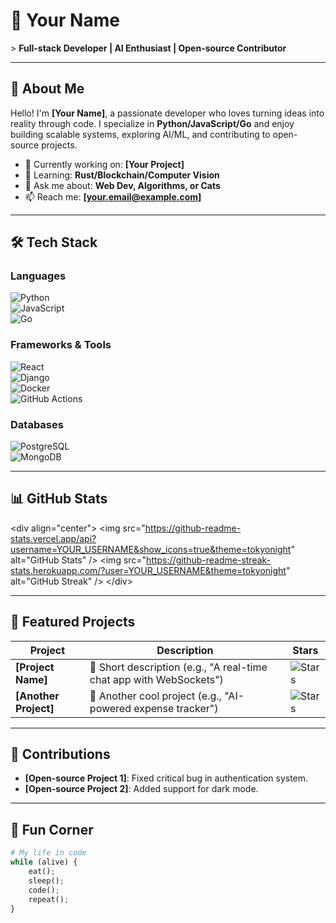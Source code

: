 # 🚀 **Your Name**  
&gt; **Full-stack Developer | AI Enthusiast | Open-source Contributor**  

---

## 🌟 About Me  
Hello! I'm **[Your Name]**, a passionate developer who loves turning ideas into reality through code. I specialize in **Python/JavaScript/Go** and enjoy building scalable systems, exploring AI/ML, and contributing to open-source projects.  

- 🔭 Currently working on: **[Your Project]**  
- 🌱 Learning: **Rust/Blockchain/Computer Vision**  
- 💬 Ask me about: **Web Dev, Algorithms, or Cats**  
- 📫 Reach me: **[your.email@example.com]**  

---

## 🛠️ Tech Stack  
### Languages  
![Python](https://img.shields.io/badge/-Python-3776AB?logo=python&logoColor=white)  
![JavaScript](https://img.shields.io/badge/-JavaScript-F7DF1E?logo=javascript&logoColor=black)  
![Go](https://img.shields.io/badge/-Go-00ADD8?logo=go&logoColor=white)  

### Frameworks & Tools  
![React](https://img.shields.io/badge/-React-61DAFB?logo=react&logoColor=black)  
![Django](https://img.shields.io/badge/-Django-092E20?logo=django&logoColor=white)  
![Docker](https://img.shields.io/badge/-Docker-2496ED?logo=docker&logoColor=white)  
![GitHub Actions](https://img.shields.io/badge/-GitHub%20Actions-2088FF?logo=github-actions&logoColor=white)  

### Databases  
![PostgreSQL](https://img.shields.io/badge/-PostgreSQL-4169E1?logo=postgresql&logoColor=white)  
![MongoDB](https://img.shields.io/badge/-MongoDB-47A248?logo=mongodb&logoColor=white)  

---

## 📊 GitHub Stats  
&lt;div align="center"&gt;
  &lt;img src="https://github-readme-stats.vercel.app/api?username=YOUR_USERNAME&show_icons=true&theme=tokyonight" alt="GitHub Stats" /&gt;
  &lt;img src="https://github-readme-streak-stats.herokuapp.com/?user=YOUR_USERNAME&theme=tokyonight" alt="GitHub Streak" /&gt;
&lt;/div&gt;

---

## 🎯 Featured Projects  
| Project | Description | Stars |
|---------|-------------|-------|
| **[Project Name]** | 🌟 Short description (e.g., "A real-time chat app with WebSockets") | ![Stars](https://img.shields.io/github/stars/YOUR_USERNAME/PROJECT_NAME?style=social) |
| **[Another Project]** | 🚀 Another cool project (e.g., "AI-powered expense tracker") | ![Stars](https://img.shields.io/github/stars/YOUR_USERNAME/PROJECT2_NAME?style=social) |

---

## 🤝 Contributions  
- **[Open-source Project 1]**: Fixed critical bug in authentication system.  
- **[Open-source Project 2]**: Added support for dark mode.  

---

## 🎨 Fun Corner  
```python
# My life in code
while (alive) {
    eat();
    sleep();
    code();
    repeat();
}
